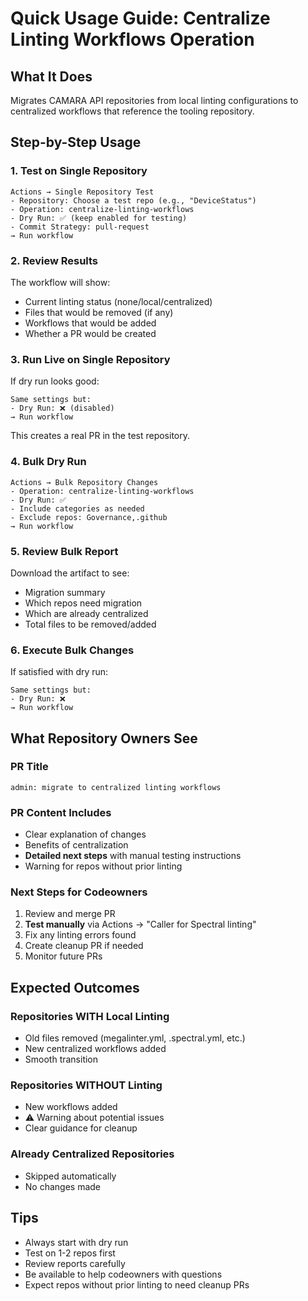 # Quick Usage Guide: Centralize Linting Workflows Operation

## What It Does
Migrates CAMARA API repositories from local linting configurations to centralized workflows that reference the tooling repository.

## Step-by-Step Usage

### 1. Test on Single Repository
```
Actions → Single Repository Test
- Repository: Choose a test repo (e.g., "DeviceStatus")
- Operation: centralize-linting-workflows
- Dry Run: ✅ (keep enabled for testing)
- Commit Strategy: pull-request
→ Run workflow
```

### 2. Review Results
The workflow will show:
- Current linting status (none/local/centralized)
- Files that would be removed (if any)
- Workflows that would be added
- Whether a PR would be created

### 3. Run Live on Single Repository
If dry run looks good:
```
Same settings but:
- Dry Run: ❌ (disabled)
→ Run workflow
```
This creates a real PR in the test repository.

### 4. Bulk Dry Run
```
Actions → Bulk Repository Changes
- Operation: centralize-linting-workflows
- Dry Run: ✅
- Include categories as needed
- Exclude repos: Governance,.github
→ Run workflow
```

### 5. Review Bulk Report
Download the artifact to see:
- Migration summary
- Which repos need migration
- Which are already centralized
- Total files to be removed/added

### 6. Execute Bulk Changes
If satisfied with dry run:
```
Same settings but:
- Dry Run: ❌
→ Run workflow
```

## What Repository Owners See

### PR Title
`admin: migrate to centralized linting workflows`

### PR Content Includes
- Clear explanation of changes
- Benefits of centralization
- **Detailed next steps** with manual testing instructions
- Warning for repos without prior linting

### Next Steps for Codeowners
1. Review and merge PR
2. **Test manually** via Actions → "Caller for Spectral linting"
3. Fix any linting errors found
4. Create cleanup PR if needed
5. Monitor future PRs

## Expected Outcomes

### Repositories WITH Local Linting
- Old files removed (megalinter.yml, .spectral.yml, etc.)
- New centralized workflows added
- Smooth transition

### Repositories WITHOUT Linting
- New workflows added
- ⚠️ Warning about potential issues
- Clear guidance for cleanup

### Already Centralized Repositories
- Skipped automatically
- No changes made

## Tips
- Always start with dry run
- Test on 1-2 repos first
- Review reports carefully
- Be available to help codeowners with questions
- Expect repos without prior linting to need cleanup PRs